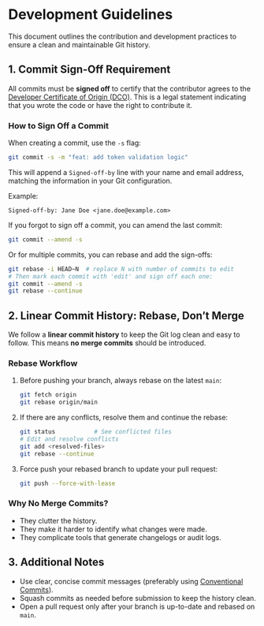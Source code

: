 # Development Guidelines

This document outlines the contribution and development practices to ensure a clean and maintainable Git history.

## 1. Commit Sign-Off Requirement

All commits must be **signed off** to certify that the contributor agrees to the [Developer Certificate of Origin (DCO)](https://developercertificate.org/). 
This is a legal statement indicating that you wrote the code or have the right to contribute it.

### How to Sign Off a Commit

When creating a commit, use the `-s` flag:

```bash
git commit -s -m "feat: add token validation logic"
```

This will append a `Signed-off-by` line with your name and email address, matching the information in your Git configuration.

Example:

```
Signed-off-by: Jane Doe <jane.doe@example.com>
```

If you forgot to sign off a commit, you can amend the last commit:

```bash
git commit --amend -s
```

Or for multiple commits, you can rebase and add the sign-offs:

```bash
git rebase -i HEAD~N  # replace N with number of commits to edit
# Then mark each commit with 'edit' and sign off each one:
git commit --amend -s
git rebase --continue
```

## 2. Linear Commit History: Rebase, Don’t Merge

We follow a **linear commit history** to keep the Git log clean and easy to follow. This means **no merge commits** should be introduced.

### Rebase Workflow

1. Before pushing your branch, always rebase on the latest `main`:

   ```bash
   git fetch origin
   git rebase origin/main
   ```

2. If there are any conflicts, resolve them and continue the rebase:

   ```bash
   git status           # See conflicted files
   # Edit and resolve conflicts
   git add <resolved-files>
   git rebase --continue
   ```

3. Force push your rebased branch to update your pull request:

   ```bash
   git push --force-with-lease
   ```

### Why No Merge Commits?

- They clutter the history.
- They make it harder to identify what changes were made.
- They complicate tools that generate changelogs or audit logs.

## 3. Additional Notes

- Use clear, concise commit messages (preferably using [Conventional Commits](https://www.conventionalcommits.org/en/v1.0.0/)).
- Squash commits as needed before submission to keep the history clean.
- Open a pull request only after your branch is up-to-date and rebased on `main`.
